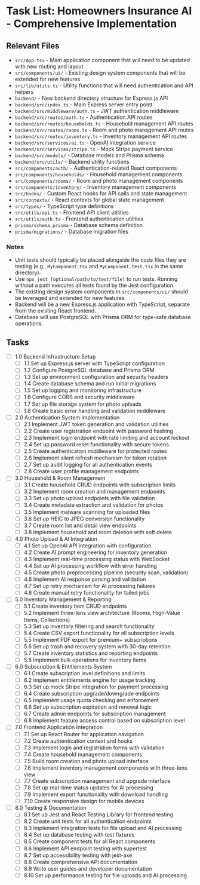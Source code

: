 # Task List: Homeowners Insurance AI - Comprehensive Implementation

## Relevant Files

- `src/App.tsx` - Main application component that will need to be updated with new routing and layout
- `src/components/ui/` - Existing design system components that will be extended for new features
- `src/lib/utils.ts` - Utility functions that will need authentication and API helpers
- `backend/` - New backend directory structure for Express.js API
- `backend/src/index.ts` - Main Express server entry point
- `backend/src/middleware/auth.ts` - JWT authentication middleware
- `backend/src/routes/auth.ts` - Authentication API routes
- `backend/src/routes/households.ts` - Household management API routes
- `backend/src/routes/rooms.ts` - Room and photo management API routes
- `backend/src/routes/inventory.ts` - Inventory management API routes
- `backend/src/services/ai.ts` - OpenAI integration service
- `backend/src/services/stripe.ts` - Mock Stripe payment service
- `backend/src/models/` - Database models and Prisma schema
- `backend/src/utils/` - Backend utility functions
- `src/components/auth/` - Authentication-related React components
- `src/components/households/` - Household management components
- `src/components/rooms/` - Room and photo management components
- `src/components/inventory/` - Inventory management components
- `src/hooks/` - Custom React hooks for API calls and state management
- `src/contexts/` - React contexts for global state management
- `src/types/` - TypeScript type definitions
- `src/utils/api.ts` - Frontend API client utilities
- `src/utils/auth.ts` - Frontend authentication utilities
- `prisma/schema.prisma` - Database schema definition
- `prisma/migrations/` - Database migration files

### Notes

- Unit tests should typically be placed alongside the code files they are testing (e.g., `MyComponent.tsx` and `MyComponent.test.tsx` in the same directory).
- Use `npx jest [optional/path/to/test/file]` to run tests. Running without a path executes all tests found by the Jest configuration.
- The existing design system components in `src/components/ui/` should be leveraged and extended for new features.
- Backend will be a new Express.js application with TypeScript, separate from the existing React frontend.
- Database will use PostgreSQL with Prisma ORM for type-safe database operations.

## Tasks

- [ ] 1.0 Backend Infrastructure Setup
  - [ ] 1.1 Set up Express.js server with TypeScript configuration
  - [ ] 1.2 Configure PostgreSQL database and Prisma ORM
  - [ ] 1.3 Set up environment configuration and security headers
  - [ ] 1.4 Create database schema and run initial migrations
  - [ ] 1.5 Set up logging and monitoring infrastructure
  - [ ] 1.6 Configure CORS and security middleware
  - [ ] 1.7 Set up file storage system for photo uploads
  - [ ] 1.8 Create basic error handling and validation middleware

- [ ] 2.0 Authentication System Implementation
  - [ ] 2.1 Implement JWT token generation and validation utilities
  - [ ] 2.2 Create user registration endpoint with password hashing
  - [ ] 2.3 Implement login endpoint with rate limiting and account lockout
  - [ ] 2.4 Set up password reset functionality with secure tokens
  - [ ] 2.5 Create authentication middleware for protected routes
  - [ ] 2.6 Implement silent refresh mechanism for token rotation
  - [ ] 2.7 Set up audit logging for all authentication events
  - [ ] 2.8 Create user profile management endpoints

- [ ] 3.0 Household & Room Management
  - [ ] 3.1 Create household CRUD endpoints with subscription limits
  - [ ] 3.2 Implement room creation and management endpoints
  - [ ] 3.3 Set up photo upload endpoints with file validation
  - [ ] 3.4 Create metadata extraction and validation for photos
  - [ ] 3.5 Implement malware scanning for uploaded files
  - [ ] 3.6 Set up HEIC to JPEG conversion functionality
  - [ ] 3.7 Create room list and detail view endpoints
  - [ ] 3.8 Implement household and room deletion with soft delete

- [ ] 4.0 Photo Upload & AI Integration
  - [ ] 4.1 Set up OpenAI API integration with configuration
  - [ ] 4.2 Create AI prompt engineering for inventory generation
  - [ ] 4.3 Implement real-time processing status with WebSocket
  - [ ] 4.4 Set up AI processing workflow with error handling
  - [ ] 4.5 Create photo preprocessing pipeline (security scan, validation)
  - [ ] 4.6 Implement AI response parsing and validation
  - [ ] 4.7 Set up retry mechanism for AI processing failures
  - [ ] 4.8 Create manual retry functionality for failed jobs

- [ ] 5.0 Inventory Management & Reporting
  - [ ] 5.1 Create inventory item CRUD endpoints
  - [ ] 5.2 Implement three-lens view architecture (Rooms, High-Value Items, Collections)
  - [ ] 5.3 Set up inventory filtering and search functionality
  - [ ] 5.4 Create CSV export functionality for all subscription levels
  - [ ] 5.5 Implement PDF export for premium+ subscriptions
  - [ ] 5.6 Set up trash and recovery system with 30-day retention
  - [ ] 5.7 Create inventory statistics and reporting endpoints
  - [ ] 5.8 Implement bulk operations for inventory items

- [ ] 6.0 Subscription & Entitlements System
  - [ ] 6.1 Create subscription level definitions and limits
  - [ ] 6.2 Implement entitlements engine for usage tracking
  - [ ] 6.3 Set up mock Stripe integration for payment processing
  - [ ] 6.4 Create subscription upgrade/downgrade endpoints
  - [ ] 6.5 Implement usage quota checking and enforcement
  - [ ] 6.6 Set up subscription expiration and renewal logic
  - [ ] 6.7 Create admin endpoints for subscription management
  - [ ] 6.8 Implement feature access control based on subscription level

- [ ] 7.0 Frontend Application Integration
  - [ ] 7.1 Set up React Router for application navigation
  - [ ] 7.2 Create authentication context and hooks
  - [ ] 7.3 Implement login and registration forms with validation
  - [ ] 7.4 Create household management components
  - [ ] 7.5 Build room creation and photo upload interface
  - [ ] 7.6 Implement inventory management components with three-lens view
  - [ ] 7.7 Create subscription management and upgrade interface
  - [ ] 7.8 Set up real-time status updates for AI processing
  - [ ] 7.9 Implement export functionality with download handling
  - [ ] 7.10 Create responsive design for mobile devices

- [ ] 8.0 Testing & Documentation
  - [ ] 8.1 Set up Jest and React Testing Library for frontend testing
  - [ ] 8.2 Create unit tests for all authentication endpoints
  - [ ] 8.3 Implement integration tests for file upload and AI processing
  - [ ] 8.4 Set up database testing with test fixtures
  - [ ] 8.5 Create component tests for all React components
  - [ ] 8.6 Implement API endpoint testing with supertest
  - [ ] 8.7 Set up accessibility testing with jest-axe
  - [ ] 8.8 Create comprehensive API documentation
  - [ ] 8.9 Write user guides and developer documentation
  - [ ] 8.10 Set up performance testing for file uploads and AI processing 